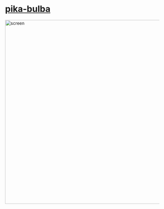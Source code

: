 # [pika-bulba](https://kopiro.github.io/pika-bulba/)

<img width="601" alt="screen" src="https://github.com/kopiro/pika-bulba/assets/839700/93fcf4bf-8c3a-4719-b8f6-4f51da6ff4a7">
